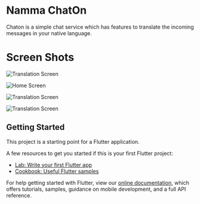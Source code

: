 # Namma ChatOn

Chaton is a simple chat service which has features to translate the incoming messages in your native language.

# Screen Shots

![Translation Screen](screen_shots/flutter_hac1.png)

![Home Screen](screen_shots/Screenshot_2019-06-01-18-19-59-883_com.flutterhackathon.chat_on.png)

![Translation Screen](screen_shots/Screenshot_2019-06-01-18-21-53-587_com.flutterhackathon.chat_on.png)

![Translation Screen](screen_shots/Screenshot_2019-06-01-18-43-24-387_com.flutterhackathon.chat_on.png)

## Getting Started

This project is a starting point for a Flutter application.

A few resources to get you started if this is your first Flutter project:

- [Lab: Write your first Flutter app](https://flutter.dev/docs/get-started/codelab)
- [Cookbook: Useful Flutter samples](https://flutter.dev/docs/cookbook)

For help getting started with Flutter, view our 
[online documentation](https://flutter.dev/docs), which offers tutorials, 
samples, guidance on mobile development, and a full API reference.
